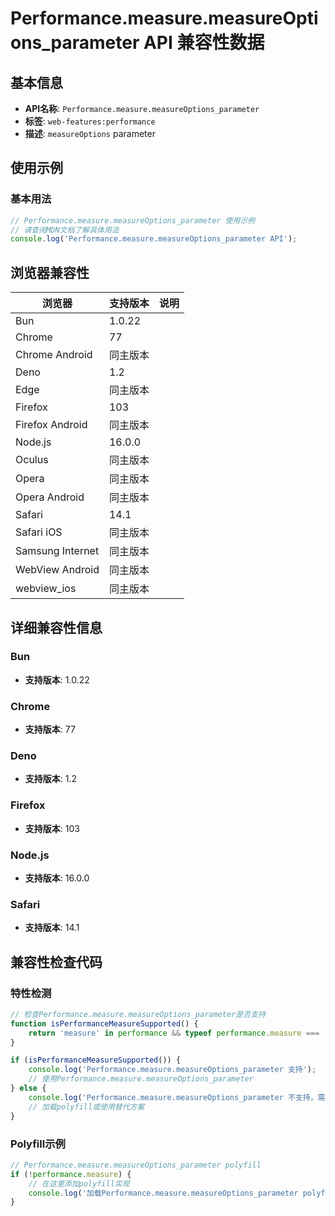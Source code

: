 # Performance.measure.measureOptions_parameter API 兼容性数据

## 基本信息

- **API名称**: `Performance.measure.measureOptions_parameter`
- **标签**: `web-features:performance`
- **描述**: `measureOptions` parameter

## 使用示例

### 基本用法

```javascript
// Performance.measure.measureOptions_parameter 使用示例
// 请查阅MDN文档了解具体用法
console.log('Performance.measure.measureOptions_parameter API');
```

## 浏览器兼容性

| 浏览器 | 支持版本 | 说明 |
|--------|----------|------|
| Bun | 1.0.22 |  |
| Chrome | 77 |  |
| Chrome Android | 同主版本 |  |
| Deno | 1.2 |  |
| Edge | 同主版本 |  |
| Firefox | 103 |  |
| Firefox Android | 同主版本 |  |
| Node.js | 16.0.0 |  |
| Oculus | 同主版本 |  |
| Opera | 同主版本 |  |
| Opera Android | 同主版本 |  |
| Safari | 14.1 |  |
| Safari iOS | 同主版本 |  |
| Samsung Internet | 同主版本 |  |
| WebView Android | 同主版本 |  |
| webview_ios | 同主版本 |  |

## 详细兼容性信息

### Bun

- **支持版本**: 1.0.22

### Chrome

- **支持版本**: 77

### Deno

- **支持版本**: 1.2

### Firefox

- **支持版本**: 103

### Node.js

- **支持版本**: 16.0.0

### Safari

- **支持版本**: 14.1

## 兼容性检查代码

### 特性检测

```javascript
// 检查Performance.measure.measureOptions_parameter是否支持
function isPerformanceMeasureSupported() {
    return 'measure' in performance && typeof performance.measure === 'function';
}

if (isPerformanceMeasureSupported()) {
    console.log('Performance.measure.measureOptions_parameter 支持');
    // 使用Performance.measure.measureOptions_parameter
} else {
    console.log('Performance.measure.measureOptions_parameter 不支持，需要polyfill');
    // 加载polyfill或使用替代方案
}
```

### Polyfill示例

```javascript
// Performance.measure.measureOptions_parameter polyfill
if (!performance.measure) {
    // 在这里添加polyfill实现
    console.log('加载Performance.measure.measureOptions_parameter polyfill');
}
```

